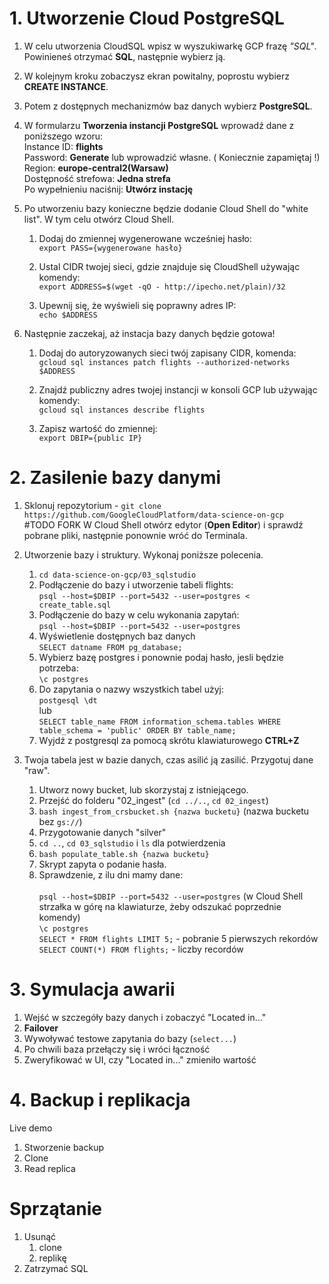 # 1. Utworzenie Cloud PostgreSQL

1. W celu utworzenia CloudSQL wpisz w wyszukiwarkę GCP frazę *"SQL"*. Powinieneś otrzymać **SQL**, następnie wybierz ją.

2. W kolejnym kroku zobaczysz ekran powitalny, poprostu wybierz **CREATE INSTANCE**.

3. Potem z dostępnych mechanizmów baz danych wybierz **PostgreSQL**.

4. W formularzu **Tworzenia instancji PostgreSQL** wprowadź dane z poniższego wzoru:<br />
    Instance ID: **flights**<br />
    Password: **Generate** lub wprowadzić własne. ( Koniecznie zapamiętaj !)<br />
    Region: **europe-central2(Warsaw)**<br />
    Dostępność strefowa: **Jedna strefa**<br />
    Po wypełnieniu naciśnij:  **Utwórz instację** <br />

5. Po utworzeniu bazy konieczne będzie dodanie Cloud Shell do "white list". W tym celu otwórz Cloud Shell.
	1. Dodaj do zmiennej wygenerowane wcześniej hasło:<br />
	`export PASS={wygenerowane hasło}`  
	
	2. Ustal CIDR twojej sieci, gdzie znajduje się CloudShell używając komendy:<br />
	`export ADDRESS=$(wget -qO - http://ipecho.net/plain)/32`  
	
	3. Upewnij się, że wyświeli się poprawny adres IP: <br />
	`echo $ADDRESS`  

6. Następnie zaczekaj, aż instacja bazy danych będzie gotowa!
	1. Dodaj do autoryzowanych sieci twój zapisany CIDR, komenda:<br />
	`gcloud sql instances patch flights --authorized-networks $ADDRESS`  
	
	2. Znajdź publiczny adres twojej instancji w konsoli GCP lub używając komendy:  
	`gcloud sql instances describe flights`  
	
	3. Zapisz wartość do zmiennej:  
	`export DBIP={public IP}`


# 2. Zasilenie bazy danymi 

1. Sklonuj repozytorium - `git clone https://github.com/GoogleCloudPlatform/data-science-on-gcp`<br/> #TODO FORK
W Cloud Shell otwórz edytor (**Open Editor**) i sprawdź pobrane pliki, następnie ponownie wróć do Terminala.

2. Utworzenie bazy i struktury. Wykonaj poniższe polecenia.  
	1. `cd data-science-on-gcp/03_sqlstudio`
 	2. Podłączenie do bazy i utworzenie tabeli flights:  
 	   `psql --host=$DBIP --port=5432 --user=postgres < create_table.sql`
	3. Podłączenie do bazy w celu wykonania zapytań:  
	   `psql --host=$DBIP --port=5432 --user=postgres`
	4. Wyświetlenie dostępnych baz danych  
	   `SELECT datname FROM pg_database;`
	5. Wybierz bazę postgres i ponownie podaj hasło, jesli będzie potrzeba:  
	   `\c postgres`
	7. Do zapytania o nazwy wszystkich tabel użyj:  
	   `postgesql \dt`  
	   lub  
	   `SELECT table_name FROM information_schema.tables WHERE table_schema = 'public' ORDER BY table_name;`
	8. Wyjdź z postgresql za pomocą skrótu klawiaturowego **CTRL+Z**

3. Twoja tabela jest w bazie danych, czas asilić ją zasilić. Przygotuj dane "raw".  
   	1. Utworz nowy bucket, lub skorzystaj z istniejącego.<br />
	2. Przejść do folderu "02_ingest" (`cd ../..`, `cd 02_ingest`)<br />
	3. `bash ingest_from_crsbucket.sh {nazwa bucketu}` (nazwa bucketu bez `gs://`)<br />
	4. Przygotowanie danych "silver" <br />
	5. `cd ..`, `cd 03_sqlstudio` i `ls` dla potwierdzenia <br />
	6. `bash populate_table.sh {nazwa bucketu}`
	7. Skrypt zapyta o podanie hasła.<br />
	8. Sprawdzenie, z ilu dni mamy dane: <br /><br />
			`psql --host=$DBIP --port=5432 --user=postgres` (w Cloud Shell strzałka w górę na klawiaturze, żeby odszukać poprzednie komendy)<br />
			`\c postgres`<br />
			`SELECT * FROM flights LIMIT 5;` - pobranie 5 pierwszych rekordów <br />
			`SELECT COUNT(*) FROM flights;`  - liczby recordów <br />


# 3. Symulacja awarii
1. Wejść w szczegóły bazy danych i zobaczyć "Located in..."
2. **Failover**
3. Wywoływać testowe zapytania do bazy (`select...`)
4. Po chwili baza przełączy się i wróci łączność
5. Zweryfikować w UI, czy "Located in..." zmieniło wartość


# 4. Backup i replikacja
Live demo
1. Stworzenie backup
2. Clone
3. Read replica


# Sprzątanie
1. Usunąć
	1. clone 
	2. replikę
2. Zatrzymać SQL
